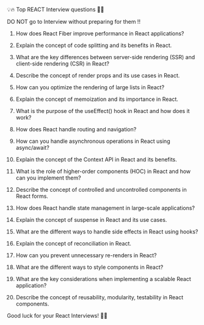 💡🔥 Top REACT Interview questions 💼🎯

DO NOT go to Interview without preparing for them !!

1. How does React Fiber improve performance in React applications?
2. Explain the concept of code splitting and its benefits in React.
3. What are the key differences between server-side rendering (SSR) and client-side rendering (CSR) in React?
4. Describe the concept of render props and its use cases in React.
5. How can you optimize the rendering of large lists in React?

6. Explain the concept of memoization and its importance in React.
7. What is the purpose of the useEffect() hook in React and how does it work?
8. How does React handle routing and navigation?
9. How can you handle asynchronous operations in React using async/await?
10. Explain the concept of the Context API in React and its benefits.

11. What is the role of higher-order components (HOC) in React and how can you implement them?
12. Describe the concept of controlled and uncontrolled components in React forms.
13. How does React handle state management in large-scale applications?
14. Explain the concept of suspense in React and its use cases.
15. What are the different ways to handle side effects in React using hooks?

16. Explain the concept of reconciliation in React.
17. How can you prevent unnecessary re-renders in React?
18. What are the different ways to style components in React?
19. What are the key considerations when implementing a scalable React application?
20. Describe the concept of reusability, modularity, testability in React components.

Good luck for your React Interviews! 💪🚀
